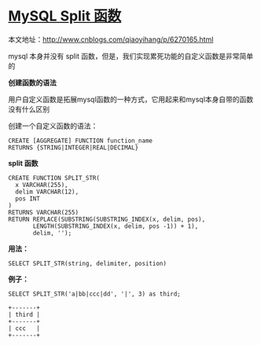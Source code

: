 # [MySQL Split 函数](https://www.cnblogs.com/qiaoyihang/p/6270165.html)

本文地址：http://www.cnblogs.com/qiaoyihang/p/6270165.html

mysql 本身并没有 split 函数，但是，我们实现累死功能的自定义函数是非常简单的

**创建函数的语法**

用户自定义函数是拓展mysql函数的一种方式，它用起来和mysql本身自带的函数没有什么区别

创建一个自定义函数的语法：

```
CREATE [AGGREGATE] FUNCTION function_name
RETURNS {STRING|INTEGER|REAL|DECIMAL}
```

**split  函数**

```
CREATE FUNCTION SPLIT_STR(
  x VARCHAR(255),
  delim VARCHAR(12),
  pos INT
)
RETURNS VARCHAR(255)
RETURN REPLACE(SUBSTRING(SUBSTRING_INDEX(x, delim, pos),
       LENGTH(SUBSTRING_INDEX(x, delim, pos -1)) + 1),
       delim, '');
```

**用法：**

```
SELECT SPLIT_STR(string, delimiter, position)
```

**例子：**

```
SELECT SPLIT_STR('a|bb|ccc|dd', '|', 3) as third;

+-------+
| third |
+-------+
| ccc   |
+-------+
```